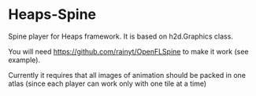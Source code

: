 # Heaps-Spine
Spine player for Heaps framework. It is based on h2d.Graphics class.

You will need https://github.com/rainyt/OpenFLSpine to make it work (see example).

Currently it requires that all images of animation should be packed in one atlas (since each player can work only with one tile at a time)
